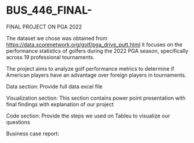 # BUS_446_FINAL-
FINAL PROJECT ON PGA 2022

The dataset we chose was obtained from https://data.scorenetwork.org/golf/pga_drive_putt.html it focuses on the performance statistics of golfers during the 2022 PGA season, specifically across 19 professional tournaments.

The project aims to analyze golf performance metrics to determine if American players have an advantage over foreign players in tournaments.

Data section: Provide full data excel file

Visualization section: This section contains power point presentation with final findings with explanation of our project 

Code section: Provide the steps we used on Tableu to visualize our questions

Business case report: 
